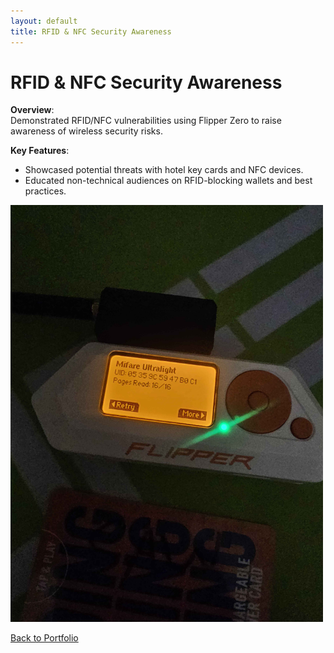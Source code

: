 ```yaml
---
layout: default
title: RFID & NFC Security Awareness
---
```


# RFID & NFC Security Awareness

**Overview**:  
Demonstrated RFID/NFC vulnerabilities using Flipper Zero to raise awareness of wireless security risks.

**Key Features**:  
- Showcased potential threats with hotel key cards and NFC devices.  
- Educated non-technical audiences on RFID-blocking wallets and best practices.

<img src="/Images/Flipper Card Scan.jpg" alt="Project Screenshot" width="500px">

[Back to Portfolio](/)

